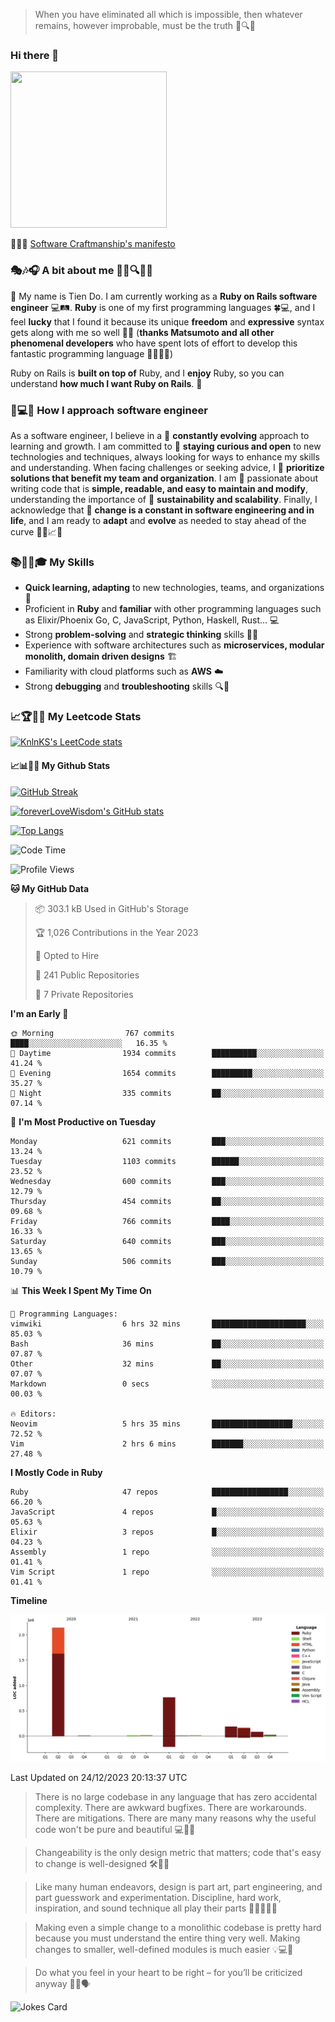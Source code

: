 > When you have eliminated all which is impossible, then whatever remains, however improbable, must be the truth 🤔🔍💡
### Hi there 👋

<!--
**foreverLoveWisdom/foreverLoveWisdom** is a ✨ _special_ ✨ repository because its `README.md` (this file) appears on your GitHub profile.

Here are some ideas to get you started:

- 🔭 I’m currently working on ...
- 🌱 I’m currently learning ...
- 👯 I’m looking to collaborate on ...
- 🤔 I’m looking for help with ...
- 💬 Ask me about ...
- 📫 How to reach me: ...
- 😄 Pronouns: ...
- ⚡ Fun fact: ...
-->

<img src="https://codecondo.com/wp-content/uploads/2017/09/railslogo.png" width="250" height="250">

 📜🔨🌟 [Software Craftmanship's manifesto](http://manifesto.softwarecraftsmanship.org/)

### 🎭🎶🎧 A bit about me 🕵️‍♀️🔍🕵️‍♂️
👋 My name is Tien Do. I am currently working as a **Ruby on Rails software engineer** 💻🛤️. **Ruby** is one of my first programming languages 🍀💻, and I feel **lucky** that I found it because its unique **freedom** and **expressive** syntax gets along with me so well 🤗💬 (**thanks Matsumoto and all other phenomenal developers** who have spent lots of effort to develop this fantastic programming language 🙏👨‍💻🌟)

Ruby on Rails is **built on top of** Ruby, and I **enjoy** Ruby, so you can understand **how much I want Ruby on Rails**. 🤩

### 🤔💻🔨 How I approach software engineer
As a software engineer, I believe in a 🔄 **constantly evolving** approach to learning and growth. I am committed to 🤔 **staying curious and open** to new technologies and techniques, always looking for ways to enhance my skills and understanding. When facing challenges or seeking advice, I 👥  **prioritize solutions that benefit my team and organization**. I am 🎉 passionate about writing code that is **simple, readable, and easy to maintain and modify**, understanding the importance of 🌱 **sustainability and scalability**. Finally, I acknowledge that 🌊 **change is a constant in software engineering and in life**, and I am ready to **adapt** and **evolve** as needed to stay ahead of the curve 🏃‍♂️📈🔄

### 📚🧑‍💻🎓 My Skills
- **Quick learning, adapting** to new technologies, teams, and organizations 🚀
- Proficient in **Ruby** and **familiar** with other programming languages such as Elixir/Phoenix Go, C, JavaScript, Python, Haskell, Rust... 💻
- Strong **problem-solving** and **strategic thinking** skills 🤔💡
- Experience with software architectures such as **microservices, modular monolith, domain driven designs** 🏗️
- Familiarity with cloud platforms such as **AWS** ☁️ 
- Strong **debugging** and **troubleshooting** skills 🔍🐞


### 📈🏆🧑‍💻 My Leetcode Stats
[![KnlnKS's LeetCode stats](https://leetcode-stats-six.vercel.app/?username=foreverLoveWisdom&theme=dark)](https://github.com/KnlnKS/leetcode-stats)

#### 📈📊👨‍💻  My Github Stats

[![GitHub Streak](https://github-readme-streak-stats.herokuapp.com/?user=foreverLoveWisdom&theme=dracula)](https://git.io/streak-stats)
&nbsp;
&nbsp;

[![foreverLoveWisdom's GitHub stats](https://github-readme-stats.vercel.app/api?username=foreverLoveWisdom&show_icons=true&theme=react&count_private=true)](https://github.com/anuraghazra/github-readme-stats)

[![Top Langs](https://github-readme-stats.vercel.app/api/top-langs/?username=foreverLoveWisdom&show_icons=true&theme=vue-dark)](https://github.com/anuraghazra/github-readme-stats)

<!--START_SECTION:waka-->
![Code Time](http://img.shields.io/badge/Code%20Time-2%2C617%20hrs%2055%20mins-blue)

![Profile Views](http://img.shields.io/badge/Profile%20Views-0-blue)

**🐱 My GitHub Data** 

> 📦 303.1 kB Used in GitHub's Storage 
 > 
> 🏆 1,026 Contributions in the Year 2023
 > 
> 💼 Opted to Hire
 > 
> 📜 241 Public Repositories 
 > 
> 🔑 7 Private Repositories 
 > 
**I'm an Early 🐤** 

```text
🌞 Morning                767 commits         ████░░░░░░░░░░░░░░░░░░░░░   16.35 % 
🌆 Daytime                1934 commits        ██████████░░░░░░░░░░░░░░░   41.24 % 
🌃 Evening                1654 commits        █████████░░░░░░░░░░░░░░░░   35.27 % 
🌙 Night                  335 commits         ██░░░░░░░░░░░░░░░░░░░░░░░   07.14 % 
```
📅 **I'm Most Productive on Tuesday** 

```text
Monday                   621 commits         ███░░░░░░░░░░░░░░░░░░░░░░   13.24 % 
Tuesday                  1103 commits        ██████░░░░░░░░░░░░░░░░░░░   23.52 % 
Wednesday                600 commits         ███░░░░░░░░░░░░░░░░░░░░░░   12.79 % 
Thursday                 454 commits         ██░░░░░░░░░░░░░░░░░░░░░░░   09.68 % 
Friday                   766 commits         ████░░░░░░░░░░░░░░░░░░░░░   16.33 % 
Saturday                 640 commits         ███░░░░░░░░░░░░░░░░░░░░░░   13.65 % 
Sunday                   506 commits         ███░░░░░░░░░░░░░░░░░░░░░░   10.79 % 
```


📊 **This Week I Spent My Time On** 

```text
💬 Programming Languages: 
vimwiki                  6 hrs 32 mins       █████████████████████░░░░   85.03 % 
Bash                     36 mins             ██░░░░░░░░░░░░░░░░░░░░░░░   07.87 % 
Other                    32 mins             ██░░░░░░░░░░░░░░░░░░░░░░░   07.07 % 
Markdown                 0 secs              ░░░░░░░░░░░░░░░░░░░░░░░░░   00.03 % 

🔥 Editors: 
Neovim                   5 hrs 35 mins       ██████████████████░░░░░░░   72.52 % 
Vim                      2 hrs 6 mins        ███████░░░░░░░░░░░░░░░░░░   27.48 % 
```

**I Mostly Code in Ruby** 

```text
Ruby                     47 repos            █████████████████░░░░░░░░   66.20 % 
JavaScript               4 repos             █░░░░░░░░░░░░░░░░░░░░░░░░   05.63 % 
Elixir                   3 repos             █░░░░░░░░░░░░░░░░░░░░░░░░   04.23 % 
Assembly                 1 repo              ░░░░░░░░░░░░░░░░░░░░░░░░░   01.41 % 
Vim Script               1 repo              ░░░░░░░░░░░░░░░░░░░░░░░░░   01.41 % 
```



**Timeline**

![Lines of Code chart](https://raw.githubusercontent.com/foreverLoveWisdom/foreverLoveWisdom/main/assets/bar_graph.png)


 Last Updated on 24/12/2023 20:13:37 UTC
<!--END_SECTION:waka-->


> There is no large codebase in any language that has zero accidental complexity. There are awkward bugfixes. There are workarounds. There are mitigations.
> There are many many reasons why the useful code won't be pure and beautiful 💻🐞🤔

> Changeability is the only design metric that matters; code that's easy to change is well-designed 🛠️🔄🎨

> Like many human endeavors, design is part art, part engineering, and part guesswork and experimentation. Discipline, hard work, inspiration, and sound technique all play their parts 🎨🧑‍💻🔬🧪

> Mak­ing even a sim­ple change to a mono­lith­ic code­base is pret­ty hard because you must under­stand the entire thing very well. Mak­ing changes to small­er, well-defined mod­ules is much easier 💡💻🤔
 
 > Do what you feel in your heart to be right – for you’ll be criticized anyway 💖🙏🗣️ 
 
![Jokes Card](https://readme-jokes.vercel.app/api)
